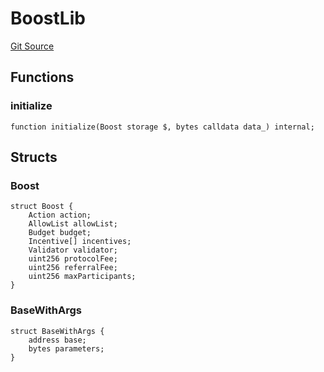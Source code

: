 # BoostLib
[Git Source](https://github.com/rabbitholegg/boost-protocol/blob/6f67dc154ec78da76411fffa12a71fdb419e4e3c/src/shared/BoostLib.sol)


## Functions
### initialize


```solidity
function initialize(Boost storage $, bytes calldata data_) internal;
```

## Structs
### Boost

```solidity
struct Boost {
    Action action;
    AllowList allowList;
    Budget budget;
    Incentive[] incentives;
    Validator validator;
    uint256 protocolFee;
    uint256 referralFee;
    uint256 maxParticipants;
}
```

### BaseWithArgs

```solidity
struct BaseWithArgs {
    address base;
    bytes parameters;
}
```

